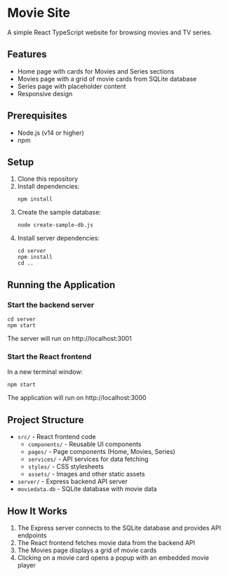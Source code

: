 # Movie Site

A simple React TypeScript website for browsing movies and TV series.

## Features

- Home page with cards for Movies and Series sections
- Movies page with a grid of movie cards from SQLite database
- Series page with placeholder content
- Responsive design

## Prerequisites

- Node.js (v14 or higher)
- npm

## Setup

1. Clone this repository
2. Install dependencies:
   ```
   npm install
   ```
3. Create the sample database:
   ```
   node create-sample-db.js
   ```
4. Install server dependencies:
   ```
   cd server
   npm install
   cd ..
   ```

## Running the Application

### Start the backend server

```
cd server
npm start
```

The server will run on http://localhost:3001

### Start the React frontend

In a new terminal window:

```
npm start
```

The application will run on http://localhost:3000

## Project Structure

- `src/` - React frontend code
  - `components/` - Reusable UI components
  - `pages/` - Page components (Home, Movies, Series)
  - `services/` - API services for data fetching
  - `styles/` - CSS stylesheets
  - `assets/` - Images and other static assets
- `server/` - Express backend API server
- `moviedata.db` - SQLite database with movie data

## How It Works

1. The Express server connects to the SQLite database and provides API endpoints
2. The React frontend fetches movie data from the backend API
3. The Movies page displays a grid of movie cards
4. Clicking on a movie card opens a popup with an embedded movie player
